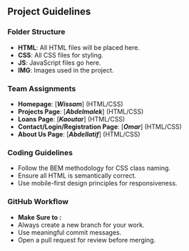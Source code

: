 ## Project Guidelines

### Folder Structure
- **HTML**: All HTML files will be placed here.
- **CSS**: All CSS files for styling.
- **JS**: JavaScript files go here.
- **IMG**: Images used in the project.

### Team Assignments
- **Homepage**: [***Wissam***] (HTML/CSS)
- **Projects Page**: [***Abdelmalek***] (HTML/CSS)
- **Loans Page**: [***Kaoutar***] (HTML/CSS)
- **Contact/Login/Registration Page**: [***Omar***] (HTML/CSS)
- **About Us Page**: [***Abdellatif***] (HTML/CSS)

### Coding Guidelines
- Follow the BEM methodology for CSS class naming.
- Ensure all HTML is semantically correct.
- Use mobile-first design principles for responsiveness.

### GitHub Workflow
- **Make Sure to :**
- Always create a new branch for your work.
- Use meaningful commit messages.
- Open a pull request for review before merging.
